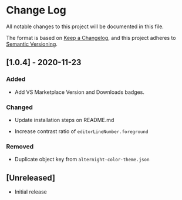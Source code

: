 # Change Log

All notable changes to this project will be documented in this file.

The format is based on [Keep a Changelog](https://keepachangelog.com/en/1.0.0/), and this project adheres to [Semantic Versioning](https://semver.org/spec/v2.0.0.html).

## [1.0.4] - 2020-11-23

### Added

- Add VS Marketplace Version and Downloads badges.

### Changed

- Update installation steps on README.md

- Increase contrast ratio of `editorLineNumber.foreground`

### Removed

- Duplicate object key from `alternight-color-theme.json`

## [Unreleased]

- Initial release
